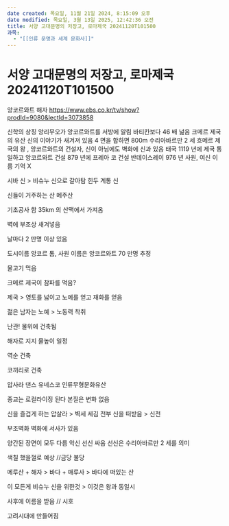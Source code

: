 ```yaml
---
date created: 목요일, 11월 21일 2024, 8:15:09 오후
date modified: 목요일, 3월 13일 2025, 12:42:36 오전
title: 서양 고대문명의 저장고, 로마제국 20241120T101500
과목:
  - "[[인류 문명과 세계 문화사]]"
---
```


# 서양 고대문명의 저장고, 로마제국 20241120T101500

앙코르와트
해자
<https://www.ebs.co.kr/tv/show?prodId=9080&lectId=3073858>

신학의 상징
앙리무오가 앙코르와트를 서방에 알림
바티칸보다 46 배 넖음
크메르 제국의 유산
신의 이야기가 새겨져 있음
4 면을 합하면 800m
수리아바르만 2 세 흐메르 제국의 왕 , 앙코르와트의 건설자, 신이 아님에도 벽화에 신과 있음
태국
1119 년에 제국 통일하고 앙코르와트 건설
879 년에 프레아 코 건설
반데이스레이 976 년
사원, 여신 이름 기억 X

시바 신 > 비슈누 신으로 갈아탐
힌두 계통 신

신들이 거주하는 산 메주산

기초공사 함
35km 의 산맥에서 가져옴

벽에 부조상 새겨넣음

날마다 2 만명 이상 있음

도시이름 앙코르 톰, 사원 이름은 앙코르와트 70 만명 추정

물고기 먹음

크메르 제국이 참파를 먹음?

제국 > 영토를 넗이고 노예를 얻고 재화를 얻음

젊은 남자는 노예 > 노동력 착취

난관!
물위에 건축됨

해자로 지지
물높이 일정

역순 건축

코끼리로 건축

압사라 댄스
유네스코 인류무형문화유산

종교는 로컬라이징 된다
본질은 변화 없음

신을 즐겁게 하는 압살라 > 벽세 세김
전부 신을 떠받음 > 신전

부조벽화
벽화에 서사가 있음

양간된 장면이 모두 다름
악신 선신 싸움
선신은 수리아바르만 2 세를 의미

색칠 했을껄로 예상
//금당 불당

메루산 + 해자 > 바다 + 매루사 > 바다에 떠있는 산

이 모든게 비슈누 신을 위한것 > 이것은 왕과 동일시

사후에 이름을 받음 // 시호

고려시대에 만들어짐
